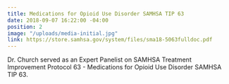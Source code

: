 ```yaml
---
title: Medications for Opioid Use Disorder SAMHSA TIP 63
date: 2018-09-07 16:22:00 -04:00
position: 2
image: "/uploads/media-initial.jpg"
link: https://store.samhsa.gov/system/files/sma18-5063fulldoc.pdf
---
```


Dr. Church served as an Expert Panelist on SAMHSA Treatment Improvement Protocol 63 - Medications for Opioid Use Disorder SAMHSA TIP 63.
